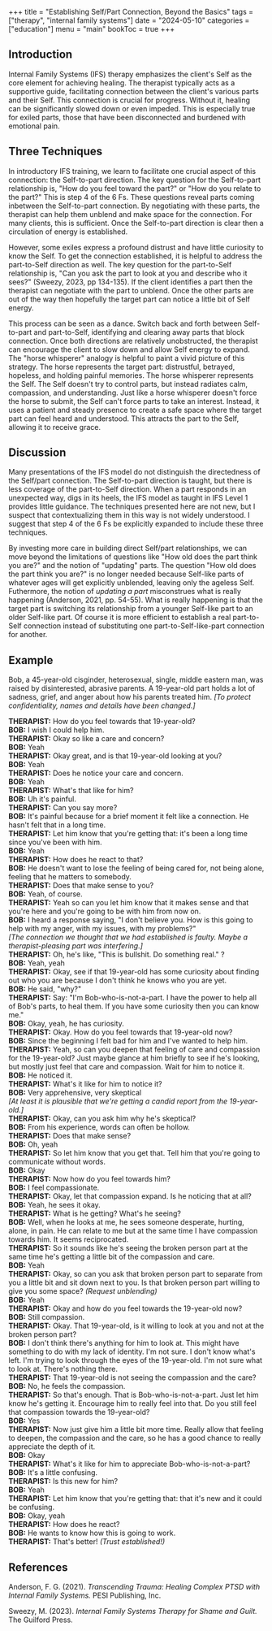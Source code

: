 +++
title = "Establishing Self/Part Connection, Beyond the Basics"
tags = ["therapy", "internal family systems"]
date = "2024-05-10"
categories = ["education"]
menu = "main"
bookToc = true
+++

## Introduction

Internal Family Systems (IFS) therapy emphasizes the client's Self as the core element for achieving healing.
The therapist typically acts as a supportive guide, facilitating connection between the client's various parts and their Self.
This connection is crucial for progress.
Without it, healing can be significantly slowed down or even impeded.
This is especially true for exiled parts, those that have been disconnected and burdened with emotional pain.

## Three Techniques

In introductory IFS training, we learn to facilitate one crucial aspect of this connection: the Self-to-part direction. 
The key question for the Self-to-part relationship is, "How do you feel toward the part?" or "How do you relate to the part?"
This is step 4 of the 6 Fs.
These questions reveal parts coming inbetween the Self-to-part connection.
By negotiating with these parts, the therapist can help them unblend and make space for the connection.
For many clients, this is sufficient.
Once the Self-to-part direction is clear then a circulation of energy is established.

However, some exiles express a profound distrust and have little curiosity to know the Self.
To get the connection established, it is helpful to address the part-to-Self direction as well.
The key question for the part-to-Self relationship is, "Can you ask the part to look at you and describe who it sees?" (Sweezy, 2023, pp 134-135).
If the client identifies a part then the therapist can negotiate with the part to unblend.
Once the other parts are out of the way then hopefully the target part can notice a little bit of Self energy.

This process can be seen as a dance.
Switch back and forth between Self-to-part and part-to-Self, identifying and clearing away parts that block connection.
Once both directions are relatively unobstructed, the therapist can encourage the client to slow down and allow Self energy to expand.
The "horse whisperer" analogy is helpful to paint a vivid picture of this strategy.
The horse represents the target part: distrustful, betrayed, hopeless, and holding painful memories.
The horse whisperer represents the Self.
The Self doesn't try to control parts, but instead radiates calm, compassion, and understanding.
Just like a horse whisperer doesn't force the horse to submit, the Self can't force parts to take an interest.
Instead, it uses a patient and steady presence to create a safe space where the target part can feel heard and understood.
This attracts the part to the Self, allowing it to receive grace.

## Discussion

Many presentations of the IFS model do not distinguish the directedness of the Self/part connection.
The Self-to-part direction is taught, but there is less coverage of the part-to-Self direction.
When a part responds in an unexpected way, digs in its heels, the IFS model as taught in IFS Level 1 provides little guidance.
The techniques presented here are not new, but I suspect that contextualizing them in this way is not widely understood.
I suggest that step 4 of the 6 Fs be explicitly expanded to include these three techniques.

By investing more care in building direct Self/part relationships, we can move beyond the limitations of questions like "How old does the part think you are?" and the notion of "updating" parts.
The question "How old does the part think you are?" is no longer needed because Self-like parts of whatever ages will get explicitly unblended, leaving only the ageless Self.
Futhermore, the notion of *updating a part* misconstrues what is really happening (Anderson, 2021, pp. 54-55).
What is really happening is that the target part is switching its relationship from a younger Self-like part to an older Self-like part.
Of course it is more efficient to establish a real part-to-Self connection instead of substituting one part-to-Self-like-part connection for another.

## Example

Bob, a 45-year-old cisginder, heterosexual, single, middle eastern man, was raised
by disinterested, abrasive parents. A 19-year-old part holds a lot of sadness, grief, and
anger about how his parents treated him.
*[To protect confidentiality, names and details have been changed.]*

**THERAPIST:** How do you feel towards that 19-year-old?  
**BOB:** I wish I could help him.  
**THERAPIST:** Okay so like a care and concern?  
**BOB:** Yeah  
**THERAPIST:** Okay great, and is that 19-year-old looking at you?  
**BOB:** Yeah  
**THERAPIST:** Does he notice your care and concern.  
**BOB:** Yeah  
**THERAPIST:** What's that like for him?  
**BOB:** Uh it's painful.  
**THERAPIST:** Can you say more?  
**BOB:** It's painful because for a brief moment it felt like a connection. He hasn't felt that in a long time.  
**THERAPIST:** Let him know that you're getting that: it's been a long time since you've been with him.  
**BOB:** Yeah  
**THERAPIST:** How does he react to that?  
**BOB:** He doesn't want to lose the feeling of being cared for, not being alone, feeling that he matters to somebody.  
**THERAPIST:** Does that make sense to you?  
**BOB:** Yeah, of course.  
**THERAPIST:** Yeah so can you let him know that it makes sense and that you're here and you're going to be with him from now on.  
**BOB:** I heard a response saying, "I don't believe you. How is this going to help with my anger, with my issues, with my problems?"  
*[The connection we thought that we had established is faulty. Maybe a therapist-pleasing part was interfering.]*  
**THERAPIST:** Oh, he's like, "This is bullshit. Do something real." ?  
**BOB:** Yeah, yeah  
**THERAPIST:** Okay, see if that 19-year-old has some curiosity about finding out who you are because I don't think he knows who you are yet.  
**BOB:** He said, "why?"  
**THERAPIST:** Say: "I'm Bob-who-is-not-a-part. I have the power to help all of Bob's parts, to heal them. If you have some curiosity then you can know me."  
**BOB:** Okay, yeah, he has curiosity.  
**THERAPIST:** Okay. How do you feel towards that 19-year-old now?  
**BOB:** Since the beginning I felt bad for him and I've wanted to help him.  
**THERAPIST:** Yeah, so can you deepen that feeling of care and compassion for the 19-year-old? Just maybe glance at him briefly to see if he's looking, but mostly just feel that care and compassion. Wait for him to notice it.  
**BOB:** He noticed it.  
**THERAPIST:** What's it like for him to notice it?  
**BOB:** Very apprehensive, very skeptical  
*[At least it is plausible that we're getting a candid report from the 19-year-old.]*  
**THERAPIST:** Okay, can you ask him why he's skeptical?  
**BOB:** From his experience, words can often be hollow.  
**THERAPIST:** Does that make sense?  
**BOB:** Oh, yeah  
**THERAPIST:** So let him know that you get that. Tell him that you're going to communicate without words.  
**BOB:** Okay  
**THERAPIST:** Now how do you feel towards him?  
**BOB:** I feel compassionate.  
**THERAPIST:** Okay, let that compassion expand. Is he noticing that at all?  
**BOB:** Yeah, he sees it okay.  
**THERAPIST:** What is he getting? What's he seeing?  
**BOB:** Well, when he looks at me, he sees someone desperate, hurting, alone, in pain. He can relate to me but at the same time I have compassion towards him. It seems reciprocated.  
**THERAPIST:** So it sounds like he's seeing the broken person part at the same time he's getting a little bit of the compassion and care.  
**BOB:** Yeah  
**THERAPIST:** Okay, so can you ask that broken person part to separate from you a little bit and sit down next to you. Is that broken person part willing to give you some space? *(Request unblending)*  
**BOB:** Yeah  
**THERAPIST:** Okay and how do you feel towards the 19-year-old now?  
**BOB:** Still compassion.  
**THERAPIST:** Okay. That 19-year-old, is it willing to look at you and not at the broken person part?  
**BOB:** I don't think there's anything for him to look at. This might have something to do with my lack of identity. I'm not sure. I don't know what's left. I'm trying to look through the eyes of the 19-year-old. I'm not sure what to look at. There's nothing there.  
**THERAPIST:** That 19-year-old is not seeing the compassion and the care?  
**BOB:** No, he feels the compassion.  
**THERAPIST:** So that's enough. That is Bob-who-is-not-a-part. Just let him know he's getting it. Encourage him to really feel into that. Do you still feel that compassion towards the 19-year-old?  
**BOB:** Yes  
**THERAPIST:** Now just give him a little bit more time. Really allow that feeling to deepen, the compassion and the care, so he has a good chance to really appreciate the depth of it.  
**BOB:** Okay  
**THERAPIST:** What's it like for him to appreciate Bob-who-is-not-a-part?  
**BOB:** It's a little confusing.  
**THERAPIST:** Is this new for him?  
**BOB:** Yeah  
**THERAPIST:** Let him know that you're getting that: that it's new and it could be confusing.  
**BOB:** Okay, yeah  
**THERAPIST:** How does he react?  
**BOB:** He wants to know how this is going to work.  
**THERAPIST:** That's better! *(Trust established!)*

## References

Anderson, F. G. (2021). *Transcending Trauma: Healing Complex PTSD with Internal Family Systems.* PESI Publishing, Inc.

Sweezy, M. (2023). *Internal Family Systems Therapy for Shame and Guilt.* The Guilford Press.
